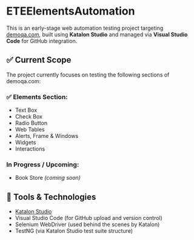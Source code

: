 # ETEElementsAutomation

This is an early-stage web automation testing project targeting [demoqa.com](https://demoqa.com), built using **Katalon Studio** and managed via **Visual Studio Code** for GitHub integration.

## ✅ Current Scope

The project currently focuses on testing the following sections of demoqa.com:

### ✅ Elements Section:
- Text Box
- Check Box
- Radio Button
- Web Tables
- Alerts, Frame & Windows
- Widgets
- Interactions

### In Progress / Upcoming:
- Book Store *(coming soon)*

## 🔧 Tools & Technologies

- [Katalon Studio](https://katalon.com/)
- Visual Studio Code (for GitHub upload and version control)
- Selenium WebDriver (used behind the scenes by Katalon)
- TestNG (via Katalon Studio test suite structure)


